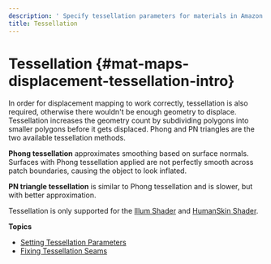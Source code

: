 ```yaml
---
description: ' Specify tessellation parameters for materials in Amazon Lumberyard. '
title: Tessellation
---
```

# Tessellation {#mat-maps-displacement-tessellation-intro}

In order for displacement mapping to work correctly, tessellation is also required, otherwise there wouldn't be enough geometry to displace\. Tessellation increases the geometry count by subdividing polygons into smaller polygons before it gets displaced\. Phong and PN triangles are the two available tessellation methods\.

**Phong tessellation** approximates smoothing based on surface normals\. Surfaces with Phong tessellation applied are not perfectly smooth across patch boundaries, causing the object to look inflated\.

**PN triangle tessellation** is similar to Phong tessellation and is slower, but with better approximation\.

Tessellation is only supported for the [Illum Shader](/docs/userguide/shaders/illum.md) and [HumanSkin Shader](/docs/userguide/shaders/humanskin.md)\.

**Topics**
+ [Setting Tessellation Parameters](/docs/userguide/materials/maps/displacement-tessellation-params.md)
+ [Fixing Tessellation Seams](/docs/userguide/materials/maps/displacement-tessellation-debug.md)